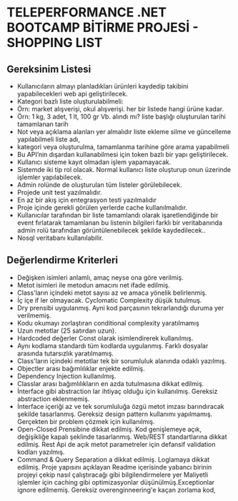 
<h1>TELEPERFORMANCE .NET BOOTCAMP BİTİRME PROJESİ - SHOPPING LIST</h1>
<h2>Gereksinim Listesi</h2>
<ul>
<li>Kullanıcıların almayı planladıkları ürünleri kaydedip takibini yapabilecekleri web api geliştirilecek.</li>
<li>Kategori bazlı liste oluşturulabilmeli:</li>
<li>Örn: market alışverişi, okul alışverişi. her bir listede hangi ürüne kadar.</li>
<li>Örn: 1 kg, 3 adet, 1 lt, 100 gr Vb. alındı mı? liste başlığı oluşturulan tarihi tamamlanan tarih</li>
<li>Not veya açıklama alanları yer almalıdır liste ekleme silme ve güncelleme yapılabilmeli liste adı,</li>
<li>kategori veya oluşturulma, tamamlanma tarihine göre arama yapabilmeli</li>
<li>Bu API’nin dışardan kullanabilmesi için token bazlı bir yapı geliştirilecek.</li>
<li>Kullanıcı sisteme kayıt olmadan işlem yapamayacak.</li>
<li>Sistemde iki tip rol olacak. Normal kullanıcı liste oluşturup onun üzerinde işlemler yapılabilecek.</li>
<li>Admin rolünde de oluşturulan tüm listeler görülebilecek.</li>
<li> Projede unit test yazılmalıdır.</li>
<li>En az bir akış için entegrasyon testi yazılmalıdır</li>
<li>Proje içinde gerekli görülen yerlerde cache kullanılmalıdır.</li>
<li>Kullanıcılar tarafından bir liste tamamlandı olarak işaretlendiğinde bir event fırlatarak tamamlanan bu
listenin bilgileri farklı bir veritabanında admin rolü tarafından görüntülenebilecek şekilde kaydedilecek..</li>
<li> Nosql veritabanı kullanılabilir.</li>
</ul>

<h2>Değerlendirme Kriterleri</h2>

<ul>
<li>Değişken isimleri anlamlı, amaç neyse ona göre verilmiş.</li>
<li>Metot isimleri ile metodun amacını net ifade edilmiş.</li>
<li>Class'ların içindeki metot sayısı az ve amaca yönelik belirlenmiş.</li>
<li>İç içe if ler olmayacak. Cyclomatic Complexity düşük tutulmuş.</li>
<li>Dry prensibi uygulanmış. Ayni kod parçasının tekrarlandığı duruma yer verilmemiş.</li>
<li>Kodu okumayı zorlaştıran conditional complexity yaratılmamış</li>
<li>Uzun metotlar (25 satırdan uzun).</li>
<li>Hardcoded değerler Const olarak isimlendirerek kullanılmış.</li>
<li>Aynı kodlama standardı tüm kodlarda uygulanmış. Farklı dosyalar arasında tutarsızlık
yaratılmamış.</li>
<li> Class'ların içindeki metotlar tek bir sorumluluk alanında odaklı yazılmış.</li>
<li> Objectler arası bağımlılıklar enjekte edilmiş.</li>
<li> Dependency Injection kullanılmış.</li>
<li> Classlar arası bağımlılıkların en azda tutulmasına dikkat edilmiş.</li>
<li> İnterface gibi abstraction lar ihtiyaç olduğu için kullanılmış. Gereksiz abstraction eklenmemiş.</li>
<li> İnterface içeriği az ve tek sorumluluğa özgü metot imzası barındıracak şekilde tasarlanmış. Gereksiz design
pattern kullanımı yapılmamış. Gerçekten bir problem çözmek için kullanılmış.</li>
<li> Open-Closed Prensibine dikkat edilmiş. Kod genişlemeye açık, değişikliğe kapalı şeklinde
tasarlanmış. Web/REST standartlarına dikkat edilmiş. Rest Api de açık metot
parametreler için defansif validation kodları yazılmış.</li>
<li>Command & Query Separation a dikkat edilmiş. Loglamaya dikkat edilmiş. Proje yapısını açıklayan Readme içerisinde yabancı birinin projeyi çekip nasıl çalıştıracağı gibi
bilgilendirmelere yer Maliyetli işlemler için caching gibi optimizasyonlar düşünülmüş.Exceptionlar ignore edilmemiş. Gereksiz overenginneering'e kaçan zorlama kod,
</ul>

